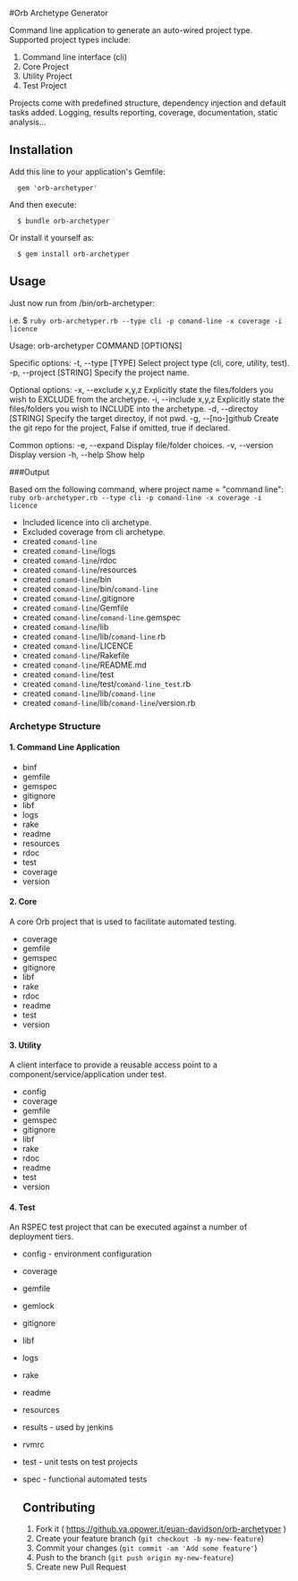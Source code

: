 #Orb Archetype Generator

  Command line application to generate an auto-wired project type. 
  Supported project types include:
  1. Command line interface (cli)
  2. Core Project
  3. Utility Project
  4. Test Project

  Projects come with predefined structure, dependency injection and default tasks added. 
  Logging, results reporting, coverage, documentation, static analysis...

  ## Installation

  Add this line to your application's Gemfile:

      gem 'orb-archetyper'

  And then execute:

      $ bundle orb-archetyper

  Or install it yourself as:

      $ gem install orb-archetyper

  ## Usage

  Just now run from /bin/orb-archetyper:

  i.e.
  $ `ruby orb-archetyper.rb --type cli -p comand-line -x coverage -i licence`

  Usage: orb-archetyper COMMAND [OPTIONS]

  Specific options:
  -t, --type [TYPE]           Select project type (cli, core, utility, test).
  -p, --project [STRING]      Specify the project name.

  Optional options:
  -x, --exclude x,y,z         Explicitly state the files/folders you wish to EXCLUDE from the archetype.
  -i, --include x,y,z         Explicitly state the files/folders you wish to INCLUDE into the archetype.
  -d, --directoy [STRING]     Specify the target directoy, if not pwd.
  -g, --[no-]github           Create the git repo for the project, False if omitted, true if declared.

  Common options:
  -e, --expand                     Display file/folder choices.
  -v, --version                    Display version
  -h, --help                       Show help

  ###Output

  Based om the following command, where project name = "command line":
  `ruby orb-archetyper.rb --type cli -p comand-line -x coverage -i licence`

* Included licence into cli archetype.
* Excluded coverage from cli archetype.
* created `comand-line`
* created `comand-line`/logs
* created `comand-line`/rdoc
* created `comand-line`/resources
* created `comand-line`/bin
* created `comand-line`/bin/`comand-line`
* created `comand-line`/.gitignore
* created `comand-line`/Gemfile
* created `comand-line`/`comand-line`.gemspec
* created `comand-line`/lib
* created `comand-line`/lib/`comand-line`.rb
* created `comand-line`/LICENCE
* created `comand-line`/Rakefile
* created `comand-line`/README.md
* created `comand-line`/test
* created `comand-line`/test/`comand-line_test`.rb
* created `comand-line`/lib/`comand-line`
* created `comand-line`/lib/`comand-line`/version.rb
  
### Archetype Structure

#### 1. Command Line Application

* binf
* gemfile
* gemspec
* gitignore 
* libf 
* logs
* rake 
* readme
* resources
* rdoc
* test
* coverage
* version

#### 2. Core 
A core Orb project that is used to facilitate automated testing. 

* coverage
* gemfile
* gemspec
* gitignore
* libf
* rake
* rdoc
* readme
* test
* version

#### 3. Utility
A client interface to provide a reusable access point to a component/service/application under test.

 * config
 * coverage
 * gemfile 
 * gemspec 
 * gitignore
 * libf 
 * rake
 * rdoc
 * readme
 * test
 * version  

#### 4. Test
An RSPEC test project that can be executed against a number of deployment tiers.

* config - environment configuration 
* coverage
* gemfile
* gemlock
* gitignore
* libf
* logs
* rake
* readme
* resources
* results - used by jenkins
* rvmrc
* test - unit tests on test projects
* spec - functional automated tests

  ## Contributing

  1. Fork it ( https://github.va.opower.it/euan-davidson/orb-archetyper )
  2. Create your feature branch (`git checkout -b my-new-feature`)
  3. Commit your changes (`git commit -am 'Add some feature'`)
  4. Push to the branch (`git push origin my-new-feature`)
  5. Create new Pull Request
